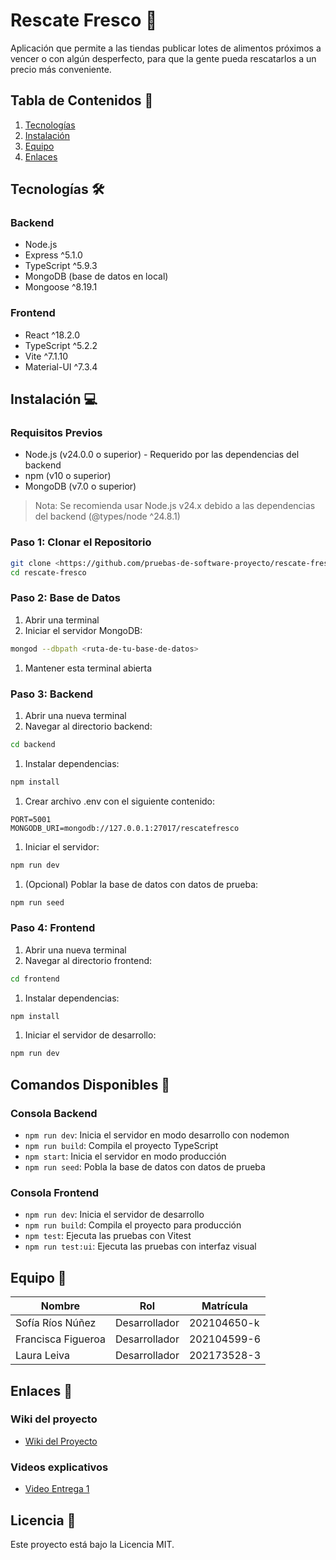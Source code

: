 # Rescate Fresco 🥬

Aplicación que permite a las tiendas publicar lotes de alimentos próximos a vencer o con algún desperfecto, para que la gente pueda rescatarlos a un precio más conveniente.

## Tabla de Contenidos 📑

1. [Tecnologías](https://www.notion.so/Readme-2929f55016e580fbb103c0c78240344f?pvs=21)
2. [Instalación](https://www.notion.so/Readme-2929f55016e580fbb103c0c78240344f?pvs=21)
3. [Equipo](https://www.notion.so/Readme-2929f55016e580fbb103c0c78240344f?pvs=21)
4. [Enlaces](https://www.notion.so/Readme-2929f55016e580fbb103c0c78240344f?pvs=21)

## Tecnologías 🛠️

### Backend

- Node.js
- Express ^5.1.0
- TypeScript ^5.9.3
- MongoDB (base de datos en local)
- Mongoose ^8.19.1

### Frontend

- React ^18.2.0
- TypeScript ^5.2.2
- Vite ^7.1.10
- Material-UI ^7.3.4

## Instalación 💻

### Requisitos Previos

- Node.js (v24.0.0 o superior) - Requerido por las dependencias del backend
- npm (v10 o superior)
- MongoDB (v7.0 o superior)

> Nota: Se recomienda usar Node.js v24.x debido a las dependencias del backend (@types/node ^24.8.1)
> 

### Paso 1: Clonar el Repositorio

```bash
git clone <https://github.com/pruebas-de-software-proyecto/rescate-fresco.git>
cd rescate-fresco

```

### Paso 2: Base de Datos

1. Abrir una terminal
2. Iniciar el servidor MongoDB:

```bash
mongod --dbpath <ruta-de-tu-base-de-datos>

```

1. Mantener esta terminal abierta

### Paso 3: Backend

1. Abrir una nueva terminal
2. Navegar al directorio backend:

```bash
cd backend

```

1. Instalar dependencias:

```bash
npm install

```

1. Crear archivo .env con el siguiente contenido:

```
PORT=5001
MONGODB_URI=mongodb://127.0.0.1:27017/rescatefresco

```

1. Iniciar el servidor:

```bash
npm run dev

```

1. (Opcional) Poblar la base de datos con datos de prueba:

```bash
npm run seed

```

### Paso 4: Frontend

1. Abrir una nueva terminal
2. Navegar al directorio frontend:

```bash
cd frontend

```

1. Instalar dependencias:

```bash
npm install

```

1. Iniciar el servidor de desarrollo:

```bash
npm run dev

```

## Comandos Disponibles 📜

### Consola Backend

- `npm run dev`: Inicia el servidor en modo desarrollo con nodemon
- `npm run build`: Compila el proyecto TypeScript
- `npm start`: Inicia el servidor en modo producción
- `npm run seed`: Pobla la base de datos con datos de prueba

### Consola Frontend

- `npm run dev`: Inicia el servidor de desarrollo
- `npm run build`: Compila el proyecto para producción
- `npm test`: Ejecuta las pruebas con Vitest
- `npm run test:ui`: Ejecuta las pruebas con interfaz visual

## Equipo 👥

| Nombre | Rol | Matrícula |
| --- | --- | --- |
| Sofía Ríos Núñez | Desarrollador | 202104650-k |
| Francisca Figueroa | Desarrollador | 202104599-6 |
| Laura Leiva | Desarrollador | 202173528-3 |

## Enlaces 🔗
### Wiki del proyecto
- [Wiki del Proyecto](https://github.com/pruebas-de-software-proyecto/rescate-fresco/wiki)

### Videos explicativos
- [Video Entrega 1](https://www.notion.so/insertar-link-del-video)

## Licencia 📄

Este proyecto está bajo la Licencia MIT.
